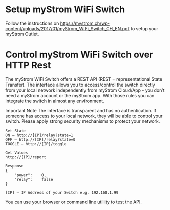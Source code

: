 # Setup myStrom WiFi Switch
Follow the instructions on https://mystrom.ch/wp-content/uploads/2017/01/myStrom_WiFi_Switch_CH_EN.pdf to setup your myStrom Outlet. 

# Control myStrom WiFi Switch over HTTP Rest

The myStrom WiFi Switch offers a REST API (REST = representational State Transfer).
The interface allows you to access/control the switch directly from your local network independently from myStrom Cloud/App - you don’t need a myStrom account or the myStrom app.
With those rules you can integrate the switch in almost any environment.

Important Note
The interface is transparent and has no authentication. If someone has access to your local network, they will be able to control your switch.
Please apply strong security mechanisms to protect your network.

```
Set State
ON – http://[IP]/relay?state=1
OFF – http://[IP]/relay?state=0
TOGGLE – http://[IP]/toggle

Get Values
http://[IP]/report

Response
{
	"power":	0,
	"relay":	false
}

[IP] – IP Address of your Switch e.g. 192.168.1.99
```
You can use your browser or command line utililty to test the API.

